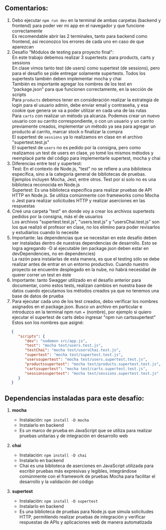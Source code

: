 ## Comentarios:

1. Debo ejecutar `npm run dev` en la terminal de ambas carpetas (backend y frontend) para poder ver mi app en el navegador y que funcione correctamente <br>
   Es recomendable abrir las 2 terminales, tanto para backend como frontend, así reconozco los errores de cada uno en caso de que aparezcan
2. Desafío "Módulos de testing para proyecto final": <br>
   En este trabajo debemos realizar 3 supertests: para products, carts y sessions <br>
   En clase vimos tanto test (de users) como supertest (de sessions), pero para el desafío se pide entregar solamente supertests. Todos los supertests también deben implementar mocha y chai <br>
   También es importante agregar los nombres de los test en "package.json" para que funcionen correctamente, en la sección de scripts <br>
   Para `products` debemos tener en consideración realizar la estrategia de login para el usuario admin, debe enviar email y contraseña, y esa cookie que genera se va a poder utilizar en cada una de las rutas <br>
   Para `carts` con realizar un método ya alcanza. Podemos crear un nuevo usuario con su carrito correspondiente, o con un usuario y un carrito previamente creados, implementar un método ya sea para agregar un producto al carrito, marcar stock o finalizar la compra <br>
   El supertest de `sessions` ya lo realizamos en clase en el archivo "supertest.test.js" <br>
   El supertest de `users` no es pedido por la consigna, pero como realizamos un test de users en clase, yo tomé los mismos métodos y reemplacé parte del código para implementarle supertest, mocha y chai <br>
3. Diferencias entre test y supertest: <br>
   Test: En el contexto de Node.js, "test" no se refiere a una biblioteca específica, sino a la categoría general de bibliotecas de pruebas. Ejemplos incluyen Mocha, Jest, entre otros. Test por sí solo no es una biblioteca reconocida en Node.js <br>
   Supertest: Es una biblioteca específica para realizar pruebas de API HTTP en Node.js. Se utiliza comúnmente con frameworks como Mocha o Jest para realizar solicitudes HTTP y realizar aserciones en las respuestas
4. Creé una carpeta "test" en donde voy a crear los archivos supertests pedidos por la consigna, más el de usuarios <br>
   Los archivos "supertest.test.js", "users.test.js" y "usersChai.test.js" son los que realizó el profesor en clase, no los elimino para poder revisarlos y estudiarlos cuando lo necesite
6. Importante: las dependencias que se necesitan en este desafío deben ser instaladas dentro de nuestras dependencias de desarrollo. Esto se logra agregando -D al ejecutable (en package.json deben estar en devDependencies, no en dependencies) <br>
   La razón para instalarlas de esta manera, es que el testing sólo se debe realizar antes de entrar en un entorno productivo. Cuando nuestro proyecto se encuentre desplegado en la nube, no habrá necesidad de querer correr un test en éste
7. Importante: tanto Swagger utilizado en el desafío anterior para documentar, como estos tests, realizan cambios en nuestra base de datos cuando ejecutamos los métodos creados ya que no tenemos una base de datos de prueba
8. Para ejecutar cada uno de los test creados, debo verificar los nombres asignados en el package.json. Busco un archivo en particular e introduzco en la terminal npm run + (nombre), por ejemplo si quiero ejecutar el supertest de carts debo ingresar "npm run cartssupertest" <br>
   Estos son los nombres que asigné:
```json
   {
      "scripts": {
         "dev": "nodemon src/app.js",
         "test": "mocha test/users.test.js",
         "testChai": "mocha test/usersChai.test.js",
         "supertest": "mocha test/supertest.test.js",
         "userssupertest": "mocha test/users.supertest.test.js",
         "productssupertest": "mocha test/products.supertest.test.js",
         "cartssupertest": "mocha test/carts.supertest.test.js",
         "sessionssupertest": "mocha test/sessions.supertest.test.js"
      }
   }
```


## Dependencias instaladas para este desafío:

1. **mocha**
   - Instalación: `npm install -D mocha`
   - Instalarlo en backend
   - Es un marco de prueba en JavaScript que se utiliza para realizar pruebas unitarias y de integración en desarrollo web

2. **chai**
   - Instalación: `npm install -D chai`
   - Instalarlo en backend
   - Chai es una biblioteca de aserciones en JavaScript utilizada para escribir pruebas más expresivas y legibles, integrándose comúnmente con el framework de pruebas Mocha para facilitar el desarrollo y la validación del código

3. **supertest**
   - Instalación: `npm install -D supertest`
   - Instalarlo en backend
   - Es una biblioteca de pruebas para Node.js que simula solicitudes HTTP, permitiendo realizar pruebas de integración y verificar respuestas de APIs y aplicaciones web de manera automatizada